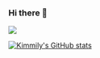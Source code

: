 ### Hi there 👋

<img src="https://img.shields.io/badge/PyTorch-EE4C2C?style=flat-square&logo=PyTorch&logoColor=white"/>

[![Kimmily's GitHub stats](https://github-readme-stats.vercel.app/api?username=B1ueC1oud&show_icons=true&theme=react)](https://github.com/anuraghazra/github-readme-stats)
